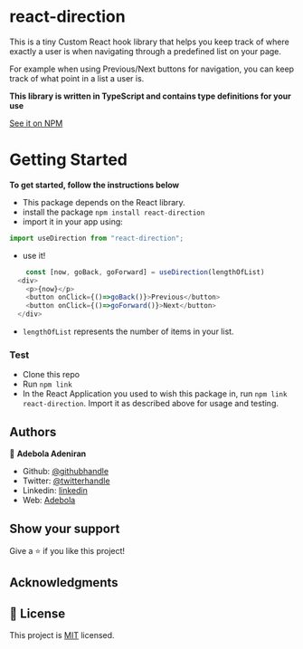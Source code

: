 # react-direction

This is a tiny Custom React hook library that helps you keep track of where exactly a user is when navigating through a predefined list on your page.

For example when using Previous/Next buttons for navigation, you can keep track of what point in a list a user is.

**This library is written in TypeScript and contains type definitions for your use**

[See it on NPM](https://www.npmjs.com/package/react-direction)

# Getting Started

**To get started, follow the instructions below**

- This package depends on the React library.
- install the package `npm install react-direction`
- import it in your app using:

```js
import useDirection from "react-direction";
```

- use it!

```js
    const [now, goBack, goForward] = useDirection(lengthOfList)
  <div>
    <p>{now}</p>
    <button onClick={()=>goBack()}>Previous</button>
    <button onClick={()=>goForward()}>Next</button>
  </div>
```

- `lengthOfList` represents the number of items in your list.

### Test

- Clone this repo
- Run `npm link`
- In the React Application you used to wish this package in, run `npm link react-direction`. Import it as described above for usage and testing.

## Authors

👤 **Adebola Adeniran**

- Github: [@githubhandle](https://github.com/onedebos)
- Twitter: [@twitterhandle](https://twitter.com/debosthefirst)
- Linkedin: [linkedin](https://www.linkedin.com/in/adebola-niran/)
- Web: [Adebola](https://adebola.dev)

## Show your support

Give a ⭐️ if you like this project!

## Acknowledgments

## 📝 License

This project is [MIT](lic.url) licensed.
